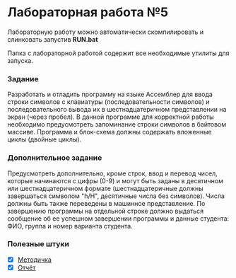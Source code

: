 # Лабораторная работа №5

Лабораторную работу можно автоматически скомпилировать и слинковать запустив **RUN.bat**

Папка с лабораторной работой содержит все необходимые утилиты для запуска.

### Задание

Разработать и отладить программу на языке Ассемблер для ввода строки символов с клавиатуры (последовательности символов) и последовательного вывода их в шестнадцатеричном представлении на экран (через пробел). В данной программе для корректной работы необходимо предусмотреть запоминание строки символов в байтовом массиве. Программа и блок-схема должны содержать вложенные циклы (двойные циклы).

### Дополнительное задание

Предусмотреть дополнительно, кроме строк, ввод и перевод чисел, которые начинаются с цифры (0-9) и могут быть заданы в десятичном или шестнадцатеричном формате (шестнадцатеричные должны завершаться символом "h/H", десятичные числа без символов). Числа должны быть также переведены в машинное представление. По завершению программы на отдельной строке должно выдаться сообщение об ее успешном завершении программы и данные студента: ФИО, группа и номер варианта студента.

### Полезные штуки
- [x] [Методичка](https://github.com/bestK1ngArthur/IU5/blob/master/4%20%D1%81%D0%B5%D0%BC%D0%B5%D1%81%D1%82%D1%80/%D0%A1%D0%B8%D1%81%D1%82%D0%B5%D0%BC%D0%BD%D0%BE%D0%B5%20%D0%BF%D1%80%D0%BE%D0%B3%D1%80%D0%B0%D0%BC%D0%BC%D0%B8%D1%80%D0%BE%D0%B2%D0%B0%D0%BD%D0%B8%D0%B5/Lab3/Description.pdf)
- [x] [Отчёт](https://github.com/bestK1ngArthur/IU5/raw/master/4%20семестр/Системное%20программирование/Lab5/Review.doc)
